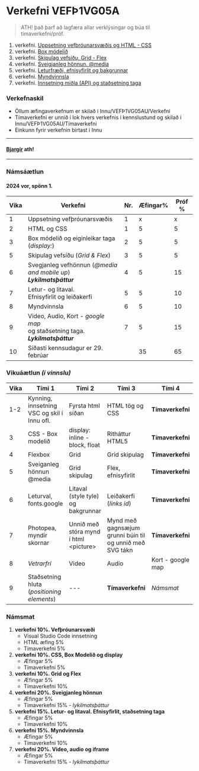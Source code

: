 # Verkefni VEFÞ1VG05A

> ATH! það þarf að lagfæra allar verklýsingar og búa til tímaverkefni/próf.

1. verkefni. [Uppsetning vefþróunarsvæðis og HTML - CSS](Verkefni-1/)
1. verkefni. [Box módelið](Verkefni-2/) 
1. verkefni. [Skipulag vefsíðu, Grid - Flex](Verkefni-3/) 
1. verkefni. [Sveigjanleg hönnun. @media](Verkefni-4/) 
1. verkefni. [Leturfræði, efnisyfirlit og bakgrunnar](Verkefni-7/README.md) 
1. verkefni. [Myndvinnsla](Verkefni-5/)
1. verkefni. [Innsetning miðla (API) og staðsetning taga](Verkefni-6/README.md) 


### Verkefnaskil 
 
-  Öllum æfingaverkefnum er skilað í Innu/VEFÞ1VG05AU/Verkefni 
-  Tímaverkefni er unnið í lok hvers verkefnis í kennslustund og skilað í Innu/VEFÞ1VG05AU/Tímaverkefni
-  Einkunn fyrir verkefnin birtast í Innu

---

#### [Bjargir](https://github.com/vefgrunnur/24V-verkefni/wiki) ath!

---

### Námsáætlun

#### 2024 vor, spönn 1. 

| Vika  | Verkefni  | Nr. | Æfingar% | Próf % |
|---|---|---|---|---|
| 1  | Uppsetning vefþróunarsvæðis  | 1  | x | x |
| 2  | HTML og CSS | 1  | 5 | 5 |
| 3  | Box módelið og eiginleikar taga (_display:_) | 2 | 5 | 5 |
| 5  | Skipulag vefsíðu (_Grid & Flex_) | 3  | 5 | 5 |
| 6  | Svegjanleg vefhönnun (_@media and mobile up_)<br> _**Lykilmatsþáttur**_ | 4  | 5 | 15 |
| 7  | Letur- og litaval.<br> Efnisyfirlit og leiðakerfi | 5  | 5 | 10 | 
| 8  | Myndvinnsla | 6 | 5 | 10 |
| 9  | Video, Audio, Kort - _google map_ <br>og staðsetning taga. _**Lykilmatsþáttur**_ | 7 | 5 | 15 |
| 10  | Síðasti kennsudagur er 29. febrúar |  | 35 | 65 |



### Vikuáætlun _(í vinnslu)_

| Vika | Tími 1  | Tími 2 | Tími 3 | Tími 4 | 
| --- | --- | --- | --- | --- | 
| 1-2 |  Kynning, innsetning VSC og skil í Innu ofl. | Fyrsta html síðan | HTML tög og CSS | **Tímaverkefni** | 
| 3 | CSS - Box modelið | display: inline - block, float | Ritháttur HTML5 | **Tímaverkefni** | 
| 4 | Flexbox | Grid | Grid skipulag | **Tímaverkefni** |   
| 5 | Sveiganleg hönnun  @media | Grid skipulag | Flex,  efnisyfirlit | **Tímaverkefni** | 
| 6 | Leturval, fonts.google  | Litaval (style tyle) og bakgrunnar | Leiðakerfi (_links id_) | **Tímaverkefni** | 
| 7 | Photopea, myndir skornar | Unnið með stóra mynd í html &lt;picture> | Mynd með gagnsæjum grunni búin til og unnið með SVG tákn | **Tímaverkefni** |       
| 8 | _Vetrarfrí_ | Video | Audio | Kort - google map |  
| 9 | Staðsetning hluta (_positioning elements_) | --- | **Tímaverkefni**  | _Námsmat_ |

### Námsmat

1. **verkefni 10%.  Vefþróunarsvæði**
   * Visual Studio Code innsetning
   * HTML æfing 5%
   * Tímaverkefni 5%
1. **verkefni 10%. CSS, Box Modelið og display** 
    * Æfingar 5% 
    * Tímaverkefni 5%
1. **verkefni 10%. Grid og Flex**
   * Æfingar 5% 
   * Tímaverkefni 10%
1. **verkefni 20%. Sveigjanleg hönnun**
   * Æfingar 5%
   * Tímaverkefni 15% - _lykilmatsþáttur_
1. **verkefni 15%. Letur- og litaval. Efnisyfirlit, staðsetning taga** 
   * Æfingar 5%
   * Tímaverkefni 10%
1. **verkefni 15%. Myndvinnsla**
   * Æfingar 5%
   * Tímaverkefni 10%
1. **verkefni 20%. Video, audio og iframe**  
   * Æfingar 5%
   * Tímaverkefni 15% - _lykilmatsþáttur_

